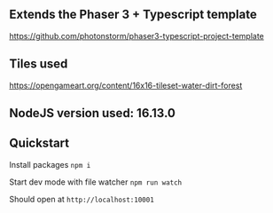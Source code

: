 ## Extends the Phaser 3 + Typescript template
https://github.com/photonstorm/phaser3-typescript-project-template

## Tiles used
https://opengameart.org/content/16x16-tileset-water-dirt-forest

## NodeJS version used: 16.13.0

## Quickstart
Install packages
`npm i`

Start dev mode with file watcher
`npm run watch`

Should open at `http://localhost:10001`